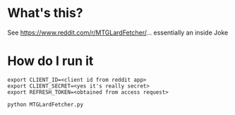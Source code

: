 # What's this?

See https://www.reddit.com/r/MTGLardFetcher/... essentially an inside Joke

# How do I run it

    export CLIENT_ID=<client id from reddit app>
    export CLIENT_SECRET=<yes it's really secret>
    export REFRESH_TOKEN=<obtained from access request>
    
    python MTGLardFetcher.py 
